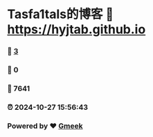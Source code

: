 # Tasfa1tals的博客 :link: https://hyjtab.github.io 
### :page_facing_up: [3](https://hyjtab.github.io/tag.html) 
### :speech_balloon: 0 
### :hibiscus: 7641 
### :alarm_clock: 2024-10-27 15:56:43 
### Powered by :heart: [Gmeek](https://github.com/Meekdai/Gmeek)
